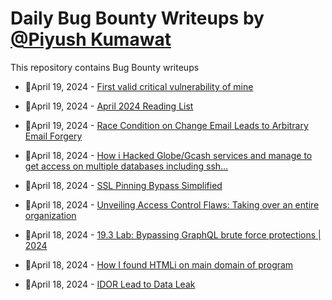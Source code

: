 # Daily Bug Bounty Writeups by [@Piyush Kumawat](https://twitter.com/piyush_supiy) 
This repository contains Bug Bounty writeups

<!-- BLOG-POST-LIST:START -->
 - 💯April 19, 2024 - [First valid critical vulnerability of mine](https://medium.com/@shalabhdevliyal/first-valid-critical-vulnerability-of-mine-1143ceaffefc?source=rss------bug_bounty-5) 

 - 💯April 19, 2024 - [April 2024 Reading List](https://daytontp.medium.com/april-2024-reading-list-e570dd5143c9?source=rss------bug_bounty-5) 

 - 💯April 19, 2024 - [Race Condition on Change Email Leads to Arbitrary Email Forgery](https://medium.com/@blackarazi/race-condition-on-change-email-leads-to-arbitrary-email-forgery-741b720ac840?source=rss------bug_bounty-5) 

 - 💯April 18, 2024 - [How i Hacked Globe/Gcash services and manage to get access on multiple databases including ssh…](https://ph-hitachi.medium.com/how-i-hacked-globe-gcash-services-and-manage-to-get-access-on-multiple-databases-including-ssh-9ca781348e8f?source=rss------bug_bounty-5) 

 - 💯April 18, 2024 - [SSL Pinning Bypass Simplified](https://medium.com/@evilprince007/ssl-pinning-bypass-simplified-48c0d5294a6c?source=rss------bug_bounty-5) 

 - 💯April 18, 2024 - [Unveiling Access Control Flaws: Taking over an entire organization](https://medium.com/@im0thmann/unveiling-access-control-flaws-taking-over-an-entire-organization-23505eb75d89?source=rss------bug_bounty-5) 

 - 💯April 18, 2024 - [19.3 Lab: Bypassing GraphQL brute force protections | 2024](https://cyberw1ng.medium.com/19-3-lab-bypassing-graphql-brute-force-protections-2024-ae9df787c7c7?source=rss------bug_bounty-5) 

 - 💯April 18, 2024 - [How I found HTMLi on main domain of program](https://medium.com/@jeetpal2007/how-i-found-htmli-on-main-domain-of-program-5c88a8e1af9a?source=rss------bug_bounty-5) 

 - 💯April 18, 2024 - [IDOR Lead to Data Leak](https://melguerdawi.medium.com/idor-lead-to-data-leak-c5107094f9ca?source=rss------bug_bounty-5) 
<!-- BLOG-POST-LIST:END -->
